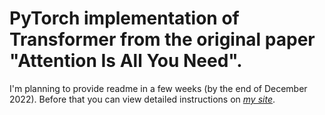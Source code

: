 # PyTorch implementation of Transformer from the original paper "Attention Is All You Need".
I'm planning to provide readme in a few weeks (by the end of December 2022). Before that you can view detailed instructions on [*my site*](https://alexgrishin.ai/pytorch_implementaion_of_attention_is_all_you_need).

